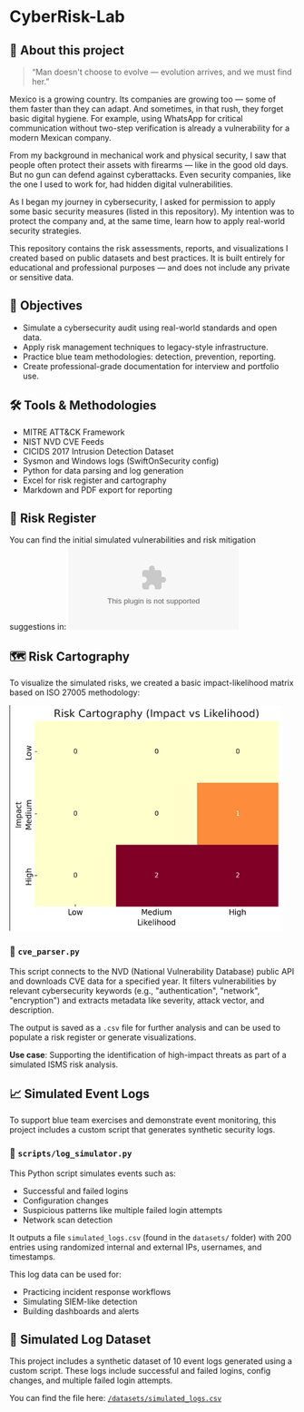 
# CyberRisk-Lab

## 🧠 About this project

> “Man doesn't choose to evolve — evolution arrives, and we must find her.”

Mexico is a growing country. Its companies are growing too — some of them faster than they can adapt. And sometimes, in that rush, they forget basic digital hygiene. For example, using WhatsApp for critical communication without two-step verification is already a vulnerability for a modern Mexican company.

From my background in mechanical work and physical security, I saw that people often protect their assets with firearms — like in the good old days. But no gun can defend against cyberattacks. Even security companies, like the one I used to work for, had hidden digital vulnerabilities.

As I began my journey in cybersecurity, I asked for permission to apply some basic security measures (listed in this repository). My intention was to protect the company and, at the same time, learn how to apply real-world security strategies.

This repository contains the risk assessments, reports, and visualizations I created based on public datasets and best practices. It is built entirely for educational and professional purposes — and does not include any private or sensitive data.

## 🎯 Objectives

- Simulate a cybersecurity audit using real-world standards and open data.
- Apply risk management techniques to legacy-style infrastructure.
- Practice blue team methodologies: detection, prevention, reporting.
- Create professional-grade documentation for interview and portfolio use.

## 🛠 Tools & Methodologies

- MITRE ATT&CK Framework
- NIST NVD CVE Feeds
- CICIDS 2017 Intrusion Detection Dataset
- Sysmon and Windows logs (SwiftOnSecurity config)
- Python for data parsing and log generation
- Excel for risk register and cartography
- Markdown and PDF export for reporting

## 🔎 Risk Register

You can find the initial simulated vulnerabilities and risk mitigation suggestions in:
![Risk Register](./risks/risk_register_summary.csv)
## 🗺️ Risk Cartography

To visualize the simulated risks, we created a basic impact-likelihood matrix based on ISO 27005 methodology:

![Risk Matrix](./cartography/risk_matrix_cartography.png) 


### 🐍 `cve_parser.py`

This script connects to the NVD (National Vulnerability Database) public API and downloads CVE data for a specified year. It filters vulnerabilities by relevant cybersecurity keywords (e.g., "authentication", "network", "encryption") and extracts metadata like severity, attack vector, and description.

The output is saved as a `.csv` file for further analysis and can be used to populate a risk register or generate visualizations.

**Use case**: Supporting the identification of high-impact threats as part of a simulated ISMS risk analysis.

## 📈 Simulated Event Logs

To support blue team exercises and demonstrate event monitoring, this project includes a custom script that generates synthetic security logs.

### 🐍 `scripts/log_simulator.py`
This Python script simulates events such as:
- Successful and failed logins
- Configuration changes
- Suspicious patterns like multiple failed login attempts
- Network scan detection

It outputs a file `simulated_logs.csv` (found in the `datasets/` folder) with 200 entries using randomized internal and external IPs, usernames, and timestamps.

This log data can be used for:
- Practicing incident response workflows
- Simulating SIEM-like detection
- Building dashboards and alerts

## 🧪 Simulated Log Dataset

This project includes a synthetic dataset of 10 event logs generated using a custom script.
These logs include successful and failed logins, config changes, and multiple failed login attempts.

You can find the file here:
[`/datasets/simulated_logs.csv`](./datasets/simulated_logs.csv)


